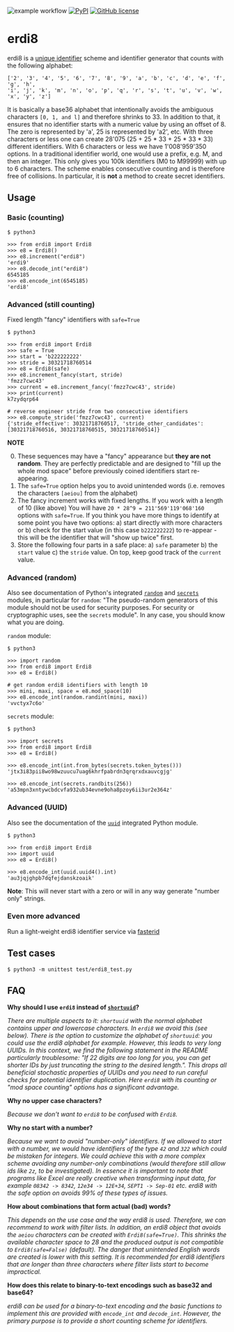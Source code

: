 ![example workflow](https://github.com/athalhammer/erdi8/actions/workflows/unit_tests.yml/badge.svg)
[![PyPI](https://img.shields.io/pypi/v/erdi8)](https://pypi.org/project/erdi8)
[![GitHub license](https://img.shields.io/github/license/athalhammer/erdi8.svg)](https://github.com/athalhammer/erdi8/blob/master/LICENSE)

# erdi8

erdi8 is a [unique identifier](https://www.wikidata.org/wiki/Q6545185) scheme and identifier generator that counts with the following alphabet:

```
['2', '3', '4', '5', '6', '7', '8', '9', 'a', 'b', 'c', 'd', 'e', 'f', 'g', 'h', 
'i', 'j', 'k', 'm', 'n', 'o', 'p', 'q', 'r', 's', 't', 'u', 'v', 'w', 'x', 'y', 'z']
```

It is basically a base36 alphabet that intentionally avoids the ambiguous characters `[0, 1, and l]` and therefore shrinks to 33. In addition to that, it ensures that no identifier starts with a numeric value by using an offset of 8. The zero is represented by 'a', 25 is represented by 'a2', etc. With three characters or less one can create 28'075 (25 + 25 * 33 + 25 * 33 * 33) different identifiers. With 6 characters or less we have 1'008'959'350 options. In a traditional identifier world, one would use a prefix, e.g. M, and then an integer. This only gives you 100k identifiers (M0 to M99999) with up to 6 characters. The scheme enables consecutive counting and is therefore free of collisions. In particular, it is __not__ a method to create secret identifiers.

## Usage


### Basic (counting)
```
$ python3

>>> from erdi8 import Erdi8
>>> e8 = Erdi8()
>>> e8.increment("erdi8")
'erdi9'
>>> e8.decode_int("erdi8")
6545185
>>> e8.encode_int(6545185)
'erdi8'
```

### Advanced (still counting)
Fixed length "fancy" identifiers with `safe=True` 

```
$ python3

>>> from erdi8 import Erdi8
>>> safe = True
>>> start = 'b222222222'
>>> stride = 30321718760514
>>> e8 = Erdi8(safe)
>>> e8.increment_fancy(start, stride)
'fmzz7cwc43'
>>> current = e8.increment_fancy('fmzz7cwc43', stride)
>>> print(current)
k7zydqrp64

# reverse engineer stride from two consecutive identifiers
>>> e8.compute_stride('fmzz7cwc43', current)
{'stride_effective': 30321718760517, 'stride_other_candidates': [30321718760516, 30321718760515, 30321718760514]}
```

**NOTE**

0. These sequences may have a "fancy" appearance but __they are not random__. They are perfectly predictable and are designed to "fill up the whole mod space" before previously coined identifiers start re-appearing.
1. The `safe=True` option helps you to avoid unintended words (i.e. removes the characters `[aeiou]` from the alphabet)
2. The fancy increment works with fixed lengths. If you work with a length of 10 (like above) You will have `20 * 28^9 = 211'569'119'068'160` options with `safe=True`. If you think you have more things to identify at some point you have two options: a) start directly with more characters or b) check for the start value (in this case `b222222222`) to re-appear - this will be the identifier that will "show up twice" first.
3. Store the following four parts in a safe place: a) `safe` parameter b) the `start` value c) the `stride` value. On top, keep good track of the `current` value.


### Advanced (random)
Also see documentation of Python's integrated [`random`](https://docs.python.org/3/library/random.html) and [`secrets`](https://docs.python.org/3/library/secrets.html) modules, in particular for `random`: "The pseudo-random generators of this module should not be used for security purposes. For security or cryptographic uses, see the `secrets` module". In any case, you should know what you are doing.

`random` module:

```
$ python3

>>> import random
>>> from erdi8 import Erdi8
>>> e8 = Erdi8()

# get random erdi8 identifiers with length 10
>>> mini, maxi, space = e8.mod_space(10)
>>> e8.encode_int(random.randint(mini, maxi))
'vvctyx7c6o'
```

`secrets` module:

```
$ python3

>>> import secrets
>>> from erdi8 import Erdi8
>>> e8 = Erdi8()

>>> e8.encode_int(int.from_bytes(secrets.token_bytes()))
'jtx3i83pii8wo98wzuucu7uag6khrfpabrdn3qrqrxdxauvcgjg'

>>> e8.encode_int(secrets.randbits(256))
'a53mpn3xntywcbdcvfa932ub34evne9oha8pzoy6ii3ur2e364z'
```

### Advanced (UUID)
Also see the documentation of the [`uuid`](https://docs.python.org/3/library/uuid.html) integrated Python module.

```
$ python3

>>> from erdi8 import Erdi8
>>> import uuid
>>> e8 = Erdi8()

>>> e8.encode_int(uuid.uuid4().int)
'au3jqjghpb7dqfejdanskzoaik'

```

**Note**: This will never start with a zero or will in any way generate "number only" strings.

### Even more advanced
Run a light-weight erdi8 identifier service via [fasterid](https://github.com/athalhammer/fasterid)


## Test cases

```
$ python3 -m unittest test/erdi8_test.py 
```

## FAQ

__Why should I use `erdi8` instead of [`shortuuid`](https://github.com/skorokithakis/shortuuid)?__

_There are multiple aspects to it: `shortuuid` with the normal alphabet contains upper and lowercase characters. In `erdi8` we avoid this (see below). There is the option to customize the alphabet of `shortuuid`: you could use the erdi8 alphabet for example. However, this leads to very long UUIDs. In this context, we find the following statement in the README particularly troublesome: "If 22 digits are too long for you, you can get shorter IDs by just truncating the string to the desired length.". This drops all beneficial stochastic properties of UUIDs and you need to run careful checks for potential identifier duplication. Here `erdi8` with its counting or "mod space counting" options has a significant advantage._

__Why no upper case characters?__

_Because we don't want to `erdi8` to be confused with `Erdi8`._

__Why no start with a number?__

_Because we want to avoid "number-only" identifiers. If we allowed to start with a number, we would have identifiers of the type `42` and `322` which could be mistaken for integers. We could achieve this with a more complex scheme avoiding any number-only combinations (would therefore still allow ids like `2z`, to be investigated). In essence it is important to note that programs like Excel are really creative when transforming input data, for example `08342 -> 8342`, `12e34 -> 12E+34`, `SEPT1 -> Sep-01` etc. erdi8 with the safe option on avoids 99% of these types of issues._

__How about combinations that form actual (bad) words?__

_This depends on the use case and the way erdi8 is used. Therefore, we can recommend to work with filter lists. In addition, an erdi8 object that avoids the `aeiou` characters can be created with `Erdi8(safe=True)`. This shrinks the available character space to 28 and the produced output is not compatible to `Erdi8(safe=False)` (default). The danger that unintended English words are created is lower with this setting.  It is recommended for erdi8 identifiers that are longer than three characters where filter lists start to become impractical._

__How does this relate to binary-to-text encodings such as base32 and base64?__

_erdi8 can be used for a binary-to-text encoding and the basic functions to implement this are provided with `encode_int` and `decode_int`. However, the primary purpose is to provide a short counting scheme for identifiers._
